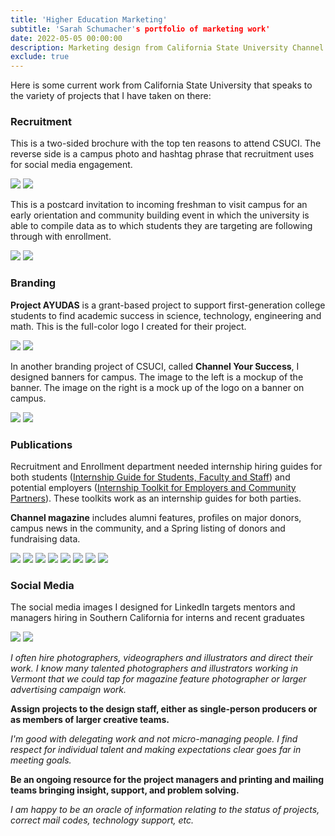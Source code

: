 ```yaml
---
title: 'Higher Education Marketing'
subtitle: 'Sarah Schumacher's portfolio of marketing work'
date: 2022-05-05 00:00:00
description: Marketing design from California State University Channel Islands
exclude: true
---
```


Here is some current work from California State University that speaks to the variety of projects that I have taken on there:

### Recruitment
This is a two-sided brochure with the top ten reasons to attend CSUCI. The reverse side is a campus photo and hashtag phrase that recruitment uses for social media engagement.

<div class="gallery" data-columns="1">
	<img src="/images/forMidd/top10brochurefront.jpg">
	<img src="/images/forMidd/top10brochureback.jpg">
</div>

This is a postcard invitation to incoming freshman to visit campus for an early orientation and community building event in which the university is able to compile data as to which students they are targeting are following through with enrollment.

<div class="gallery" data-columns="1">
	<img src="/images/forMidd/dolphindayspostcard1.jpg">
	<img src="/images/forMidd/dolphindayspostcard2.jpg">
</div>

### Branding
**Project AYUDAS** is a grant-based project to support first-generation college students to find academic success in science, technology, engineering and math. This is the full-color logo I created for their project.

<div class="gallery" data-columns="2">
	<img src="/images/forMidd/AYUDAS_fullcolorlogo.jpg">
	<img src="/images/forMidd/AYUDAS_blacklogo.jpg">
</div>

In another branding project of CSUCI, called **Channel Your Success**, I designed banners for campus. The image to the left is a mockup of the banner. The image on the right is a mock up of the logo on a banner on campus.

<div class="gallery" data-columns="2">
	<img src="/images/forMidd/cysbannermockup.jpg">
	<img src="/images/forMidd/bannermockup.jpg">
</div>

### Publications

Recruitment and Enrollment department needed internship hiring guides for both students ([Internship Guide for Students, Faculty and Staff](https://issuu.com/csu-channel-islands/docs/2021_internshipguidestudentfaculty_issuu)) and potential employers ([Internship Toolkit for Employers and Community Partners](https://issuu.com/csu-channel-islands/docs/2021_employerinternshiptoolkit_issuu)). These toolkits work as an internship guides for both parties.

**Channel magazine** includes alumni features, profiles on major donors, campus news in the community, and a Spring listing of donors and fundraising data.

<div class="gallery" data-columns="4">
	<img src="/images/forMidd/internshipstudents.jpg">
	<img src="/images/forMidd/internshipemployer.jpg">
	<img src="/images/forMidd/Channel2021fall.jpg">
	<img src="/images/forMidd/Channel2019fall.jpg">
	<img src="/images/forMidd/TOC2019.jpg">
	<img src="/images/forMidd/channel2020layout.jpg">
	<img src="/images/forMidd/channel2020layout2.jpg">
	<img src="/images/forMidd/channel2021layout.jpg">	
</div>

### Social Media
The social media images I designed for LinkedIn targets mentors and managers hiring in Southern California for interns and recent graduates

<div class="gallery" data-columns="1">
	<img src="/images/forMidd/LinkedIn_forMentors.jpg">
	<img src="/images/forMidd/LinkedIn_forMentors2.jpg">
</div>



*I often hire photographers, videographers and illustrators and direct their work. I know many talented photographers and illustrators working in Vermont that we could tap for magazine feature photographer or larger advertising campaign work.*

**Assign projects to the design staff, either as single-person producers or as members of larger creative teams.**

*I'm good with delegating work and not micro-managing people. I find respect for individual talent and making expectations clear goes far in meeting goals.*

**Be an ongoing resource for the project managers and printing and mailing teams bringing insight, support, and problem solving.**

*I am happy to be an oracle of information relating to the status of projects, correct mail codes, technology support, etc.*
